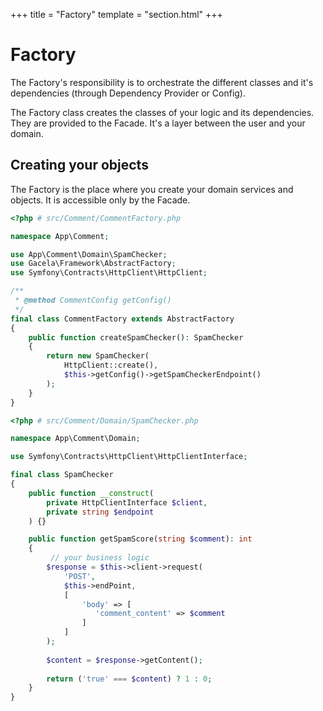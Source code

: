 +++
title = "Factory"
template = "section.html"
+++

# Factory

The Factory's responsibility is to orchestrate the different classes and it's dependencies
(through Dependency Provider or Config).

The Factory class creates the classes of your logic and its dependencies.
They are provided to the Facade. It's a layer between the user and your domain.

## Creating your objects

The Factory is the place where you create your domain services and objects. It is accessible only by the Facade.

```php
<?php # src/Comment/CommentFactory.php

namespace App\Comment;

use App\Comment\Domain\SpamChecker;
use Gacela\Framework\AbstractFactory;
use Symfony\Contracts\HttpClient\HttpClient;

/**
 * @method CommentConfig getConfig()
 */
final class CommentFactory extends AbstractFactory
{
    public function createSpamChecker(): SpamChecker
    {
        return new SpamChecker(
            HttpClient::create(),
            $this->getConfig()->getSpamCheckerEndpoint()
        );
    }    
}
```

```php
<?php # src/Comment/Domain/SpamChecker.php

namespace App\Comment\Domain;

use Symfony\Contracts\HttpClient\HttpClientInterface;

final class SpamChecker
{
    public function __construct(
        private HttpClientInterface $client,
        private string $endpoint
    ) {}

    public function getSpamScore(string $comment): int
    {
         // your business logic
        $response = $this->client->request(
            'POST', 
            $this->endPoint, 
            [
                'body' => [
                   'comment_content' => $comment
                ]
            ]
        );
        
        $content = $response->getContent();
        
        return ('true' === $content) ? 1 : 0;
    }
}
```
